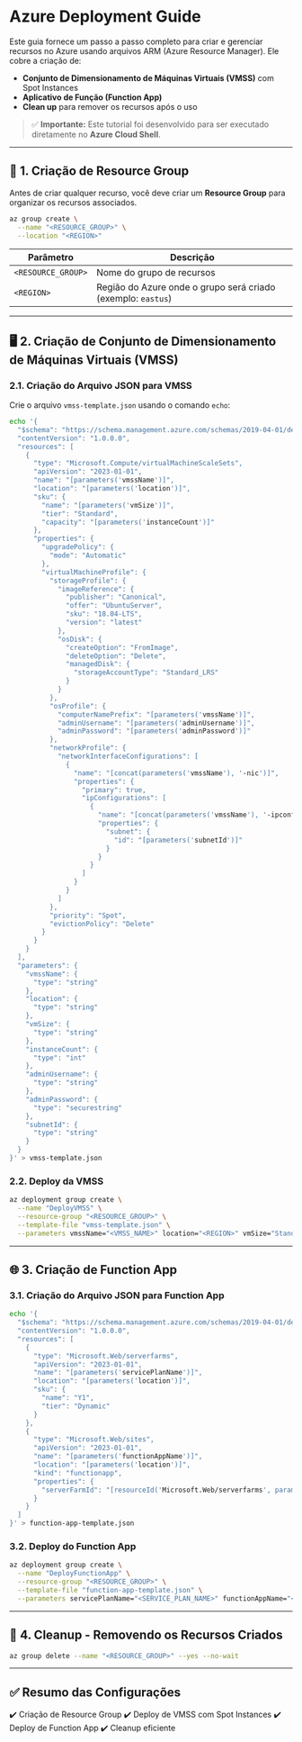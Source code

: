# Azure Deployment Guide

Este guia fornece um passo a passo completo para criar e gerenciar recursos no Azure usando arquivos ARM (Azure Resource Manager). Ele cobre a criação de:

- **Conjunto de Dimensionamento de Máquinas Virtuais (VMSS)** com Spot Instances
- **Aplicativo de Função (Function App)**
- **Clean up** para remover os recursos após o uso

> ✅ **Importante:** Este tutorial foi desenvolvido para ser executado diretamente no **Azure Cloud Shell**.

---

## 🚀 **1. Criação de Resource Group**

Antes de criar qualquer recurso, você deve criar um **Resource Group** para organizar os recursos associados.

```bash
az group create \
  --name "<RESOURCE_GROUP>" \
  --location "<REGION>"
```

| Parâmetro | Descrição |
|-----------|-----------|
| `<RESOURCE_GROUP>` | Nome do grupo de recursos |
| `<REGION>` | Região do Azure onde o grupo será criado (exemplo: `eastus`) |

---

## 🖥️ **2. Criação de Conjunto de Dimensionamento de Máquinas Virtuais (VMSS)**

### **2.1. Criação do Arquivo JSON para VMSS**
Crie o arquivo `vmss-template.json` usando o comando `echo`:

```bash
echo '{
  "$schema": "https://schema.management.azure.com/schemas/2019-04-01/deploymentTemplate.json#",
  "contentVersion": "1.0.0.0",
  "resources": [
    {
      "type": "Microsoft.Compute/virtualMachineScaleSets",
      "apiVersion": "2023-01-01",
      "name": "[parameters('vmssName')]",
      "location": "[parameters('location')]",
      "sku": {
        "name": "[parameters('vmSize')]",
        "tier": "Standard",
        "capacity": "[parameters('instanceCount')]"
      },
      "properties": {
        "upgradePolicy": {
          "mode": "Automatic"
        },
        "virtualMachineProfile": {
          "storageProfile": {
            "imageReference": {
              "publisher": "Canonical",
              "offer": "UbuntuServer",
              "sku": "18.04-LTS",
              "version": "latest"
            },
            "osDisk": {
              "createOption": "FromImage",
              "deleteOption": "Delete",
              "managedDisk": {
                "storageAccountType": "Standard_LRS"
              }
            }
          },
          "osProfile": {
            "computerNamePrefix": "[parameters('vmssName')]",
            "adminUsername": "[parameters('adminUsername')]",
            "adminPassword": "[parameters('adminPassword')]"
          },
          "networkProfile": {
            "networkInterfaceConfigurations": [
              {
                "name": "[concat(parameters('vmssName'), '-nic')]",
                "properties": {
                  "primary": true,
                  "ipConfigurations": [
                    {
                      "name": "[concat(parameters('vmssName'), '-ipconfig')]",
                      "properties": {
                        "subnet": {
                          "id": "[parameters('subnetId')]"
                        }
                      }
                    }
                  ]
                }
              }
            ]
          },
          "priority": "Spot",
          "evictionPolicy": "Delete"
        }
      }
    }
  ],
  "parameters": {
    "vmssName": {
      "type": "string"
    },
    "location": {
      "type": "string"
    },
    "vmSize": {
      "type": "string"
    },
    "instanceCount": {
      "type": "int"
    },
    "adminUsername": {
      "type": "string"
    },
    "adminPassword": {
      "type": "securestring"
    },
    "subnetId": {
      "type": "string"
    }
  }
}' > vmss-template.json
```

### **2.2. Deploy da VMSS**

```bash
az deployment group create \
  --name "DeployVMSS" \
  --resource-group "<RESOURCE_GROUP>" \
  --template-file "vmss-template.json" \
  --parameters vmssName="<VMSS_NAME>" location="<REGION>" vmSize="Standard_D2s_v3" instanceCount=2 adminUsername="<ADMIN_USER>" adminPassword="<ADMIN_PASSWORD>" subnetId="/subscriptions/<SUBSCRIPTION_ID>/resourceGroups/<RESOURCE_GROUP>/providers/Microsoft.Network/virtualNetworks/<VNET>/subnets/<SUBNET>"
```

---

## 🌐 **3. Criação de Function App**

### **3.1. Criação do Arquivo JSON para Function App**

```bash
echo '{
  "$schema": "https://schema.management.azure.com/schemas/2019-04-01/deploymentTemplate.json#",
  "contentVersion": "1.0.0.0",
  "resources": [
    {
      "type": "Microsoft.Web/serverfarms",
      "apiVersion": "2023-01-01",
      "name": "[parameters('servicePlanName')]",
      "location": "[parameters('location')]",
      "sku": {
        "name": "Y1",
        "tier": "Dynamic"
      }
    },
    {
      "type": "Microsoft.Web/sites",
      "apiVersion": "2023-01-01",
      "name": "[parameters('functionAppName')]",
      "location": "[parameters('location')]",
      "kind": "functionapp",
      "properties": {
        "serverFarmId": "[resourceId('Microsoft.Web/serverfarms', parameters('servicePlanName'))]"
      }
    }
  ]
}' > function-app-template.json
```

### **3.2. Deploy do Function App**

```bash
az deployment group create \
  --name "DeployFunctionApp" \
  --resource-group "<RESOURCE_GROUP>" \
  --template-file "function-app-template.json" \
  --parameters servicePlanName="<SERVICE_PLAN_NAME>" functionAppName="<FUNCTION_APP_NAME>" location="<REGION>"
```

---

## 🧹 **4. Cleanup - Removendo os Recursos Criados**

```bash
az group delete --name "<RESOURCE_GROUP>" --yes --no-wait
```

---

## ✅ **Resumo das Configurações**
✔️ Criação de Resource Group
✔️ Deploy de VMSS com Spot Instances
✔️ Deploy de Function App
✔️ Cleanup eficiente
